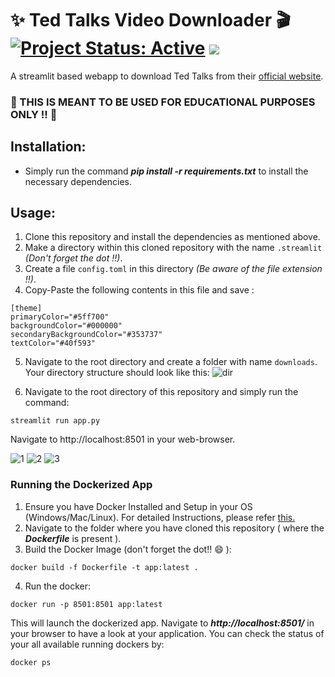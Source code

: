 # ✨ Ted Talks Video Downloader 🎬 [![Project Status: Active](https://www.repostatus.org/badges/latest/active.svg)](https://www.repostatus.org/#active) [![](https://img.shields.io/badge/Prateek-Ralhan-brightgreen.svg?colorB=ff0000)](https://prateekralhan.github.io/)

A streamlit based webapp to download Ted Talks from their [official website](https://www.ted.com/).

### 🔴 THIS IS MEANT TO BE USED FOR EDUCATIONAL PURPOSES ONLY !! 🔴

## Installation:
* Simply run the command ***pip install -r requirements.txt*** to install the necessary dependencies.

## Usage:
1. Clone this repository and install the dependencies as mentioned above.
2. Make a directory within this cloned repository with the name `.streamlit` *(Don't forget the dot !!)*.
3. Create a file `config.toml` in this directory *(Be aware of the file extension !!)*.
4. Copy-Paste the following contents in this file and save :
```
[theme]
primaryColor="#5ff700"
backgroundColor="#000000"
secondaryBackgroundColor="#353737"
textColor="#40f593"
```

5. Navigate to the root directory and create a folder with name `downloads`. Your directory structure should look like this:
![dir](https://user-images.githubusercontent.com/29462447/160292986-e37c9269-36b9-4009-ac1b-c62125c2b185.png)

6. Navigate to the root directory of this repository and simply run the command: 
```
streamlit run app.py
```
Navigate to http://localhost:8501 in your web-browser.

![1](https://user-images.githubusercontent.com/29462447/160292672-12ca7d93-4fe6-4146-83ee-208a5789c238.png)
![2](https://user-images.githubusercontent.com/29462447/160292666-4972e646-1e86-4202-878d-e72cf15e3fd0.png)
![3](https://user-images.githubusercontent.com/29462447/160292670-e386d703-b27a-4775-ad9e-465992a70568.png)


### Running the Dockerized App
1. Ensure you have Docker Installed and Setup in your OS (Windows/Mac/Linux). For detailed Instructions, please refer [this.](https://docs.docker.com/engine/install/)
2. Navigate to the folder where you have cloned this repository ( where the ***Dockerfile*** is present ).
3. Build the Docker Image (don't forget the dot!! :smile: ): 
```
docker build -f Dockerfile -t app:latest .
```
4. Run the docker:
```
docker run -p 8501:8501 app:latest
```

This will launch the dockerized app. Navigate to ***http://localhost:8501/*** in your browser to have a look at your application. You can check the status of your all available running dockers by:
```
docker ps
```
